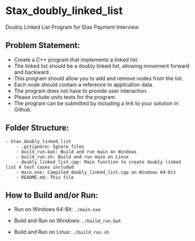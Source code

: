 # Stax_doubly_linked_list
Doubly Linked List Program for Stax Payment Interview

## Problem Statement:
- Create a C++ program that implements a linked list. 
- The linked list should be a doubly linked list, allowing movement forward and backward. 
- This program should allow you to add and remove nodes from the list. 
- Each node should contain a reference to application data. 
- The program does not have to provide user interaction. 
- Please include units tests for the program. 
- The program can be submitted by including a link to your solution in Github.

## Folder Structure:
    - Stax_doubly_linked_list
        - .gitignore: Ignore files
        - build_run.bat: Build and run main on Windows 
        - build_run.sh: Build and run main on Linux
        - doubly_linked_list.cpp: Main function to create doubly linked list 4 test cases included
        - main.exe: Compiled doubly_linked_list.cpp on Windows 64-bit
        - README.md: This file

## How to Build and/or Run:
* Run on Windows 64-Bit: `./main.exe`

* Build and Run on Windows: `./build_run.bat`

* Build and Run on Linux: `./build_run.sh`